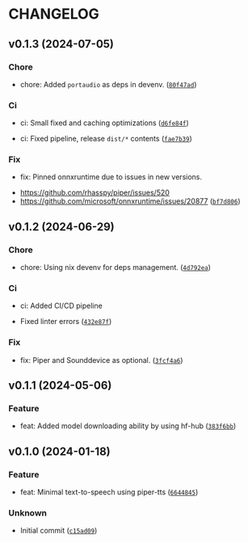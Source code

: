 # CHANGELOG

## v0.1.3 (2024-07-05)

### Chore

* chore: Added `portaudio` as deps in devenv. ([`80f47ad`](https://github.com/zatevakhin/voice-forge/commit/80f47ad306af042072dc2e8fcfa51c58416422c6))

### Ci

* ci: Small fixed and caching optimizations ([`d6fe84f`](https://github.com/zatevakhin/voice-forge/commit/d6fe84ffcfa757a98f24026200c43482d0ececf0))

* ci: Fixed pipeline, release `dist/*` contents ([`fae7b39`](https://github.com/zatevakhin/voice-forge/commit/fae7b39a6b0c83840a01beac0e209efaa214fbe2))

### Fix

* fix: Pinned onnxruntime due to issues in new versions.

 - https://github.com/rhasspy/piper/issues/520
 - https://github.com/microsoft/onnxruntime/issues/20877 ([`bf7d806`](https://github.com/zatevakhin/voice-forge/commit/bf7d8066f6cb5f4501ab31d29c51ccaead487867))

## v0.1.2 (2024-06-29)

### Chore

* chore: Using nix devenv for deps management. ([`4d792ea`](https://github.com/zatevakhin/voice-forge/commit/4d792ea285d0c54e621aaa93a950f832829a6b57))

### Ci

* ci: Added CI/CD pipeline

- Fixed linter errors ([`432e87f`](https://github.com/zatevakhin/voice-forge/commit/432e87f2e5145b1fc59b757a60776d0b097608e1))

### Fix

* fix: Piper and Sounddevice as optional. ([`3fcf4a6`](https://github.com/zatevakhin/voice-forge/commit/3fcf4a66c6c033a4949248181c1893398ad73201))

## v0.1.1 (2024-05-06)

### Feature

* feat: Added model downloading ability by using hf-hub ([`383f6bb`](https://github.com/zatevakhin/voice-forge/commit/383f6bb6ffe89c717fd0c03ab2b84ab5945ae55a))

## v0.1.0 (2024-01-18)

### Feature

* feat: Minimal text-to-speech using piper-tts ([`6644845`](https://github.com/zatevakhin/voice-forge/commit/664484569cb124bdd016de247287dabcbb2f8ae9))

### Unknown

* Initial commit ([`c15ad09`](https://github.com/zatevakhin/voice-forge/commit/c15ad09ad889a116a4887c3aba81e9baaad4be33))
